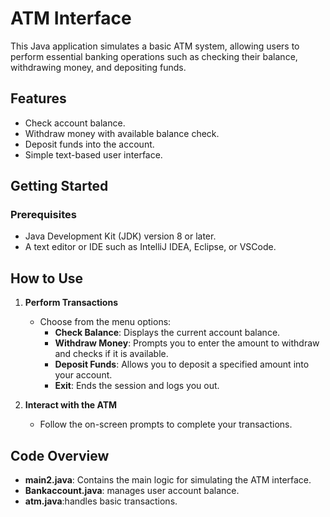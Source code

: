 # ATM Interface 

This Java application simulates a basic ATM system, allowing users to perform essential banking operations such as checking their balance, withdrawing money, and depositing funds.

## Features

- Check account balance.
- Withdraw money with available balance check.
- Deposit funds into the account.
- Simple text-based user interface.

## Getting Started

### Prerequisites

- Java Development Kit (JDK) version 8 or later.
- A text editor or IDE such as IntelliJ IDEA, Eclipse, or VSCode.

## How to Use

1. **Perform Transactions**

   - Choose from the menu options:
     - **Check Balance**: Displays the current account balance.
     - **Withdraw Money**: Prompts you to enter the amount to withdraw and checks if it is available.
     - **Deposit Funds**: Allows you to deposit a specified amount into your account.
     - **Exit**: Ends the session and logs you out.

2. **Interact with the ATM**

   - Follow the on-screen prompts to complete your transactions.

## Code Overview

- **main2.java**: Contains the main logic for simulating the ATM interface.
- **Bankaccount.java**: manages user account balance.
- **atm.java**:handles basic transactions.

